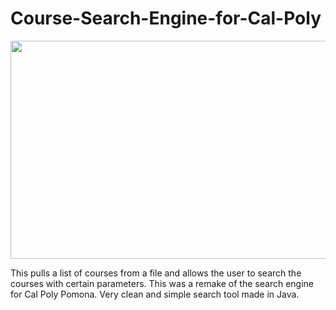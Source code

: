 # Course-Search-Engine-for-Cal-Poly

<img src="https://user-images.githubusercontent.com/28762594/32531241-7d3aafa8-c3f7-11e7-8cb4-23550c4fc51e.JPG" height="349" width="670">

This pulls a list of courses from a file and allows the user to search the courses with certain parameters. This was a remake of the search engine for Cal Poly Pomona. Very clean and simple search tool made in Java.
